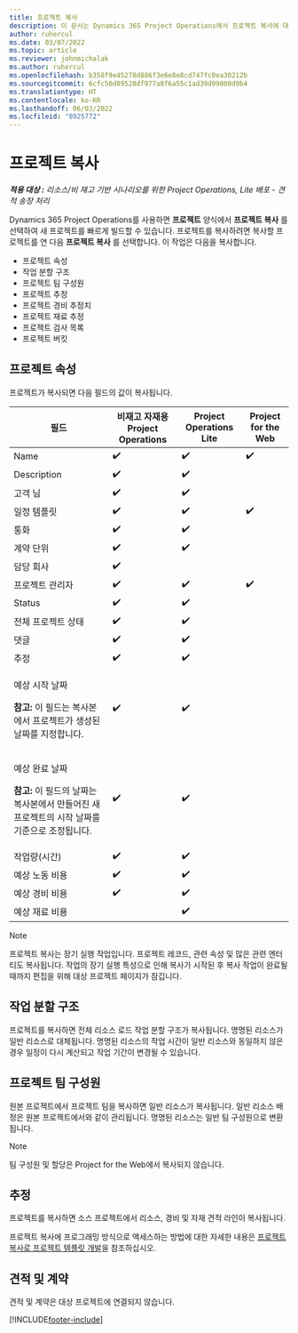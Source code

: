```yaml
---
title: 프로젝트 복사
description: 이 문서는 Dynamics 365 Project Operations에서 프로젝트 복사에 대한 정보를 제공합니다.
author: ruhercul
ms.date: 03/07/2022
ms.topic: article
ms.reviewer: johnmichalak
ms.author: ruhercul
ms.openlocfilehash: b358f9e45278d886f3e6e8e8cd747fc0ea30212b
ms.sourcegitcommit: 6cfc50d89528df977a8f6a55c1ad39d99800d9b4
ms.translationtype: HT
ms.contentlocale: ko-KR
ms.lasthandoff: 06/03/2022
ms.locfileid: "8925772"
---
```

# <a name="copy-a-project"></a>프로젝트 복사

_**적용 대상 :** 리소스/비 재고 기반 시나리오를 위한 Project Operations, Lite 배포 - 견적 송장 처리_

Dynamics 365 Project Operations를 사용하면 **프로젝트** 양식에서 **프로젝트 복사** 를 선택하여 새 프로젝트를 빠르게 빌드할 수 있습니다. 프로젝트를 복사하려면 복사할 프로젝트를 연 다음 **프로젝트 복사** 를 선택합니다. 이 작업은 다음을 복사합니다.

- 프로젝트 속성 
- 작업 분할 구조
- 프로젝트 팀 구성원
- 프로젝트 추정
- 프로젝트 경비 추정치
- 프로젝트 재료 추정
- 프로젝트 검사 목록
- 프로젝트 버킷

## <a name="project-properties"></a>프로젝트 속성

프로젝트가 복사되면 다음 필드의 값이 복사됩니다.

| 필드 | 비재고 자재용 Project Operations | Project Operations Lite | Project for the Web |
|-------|------------------------------------------|-------------------------|---------------------|
| Name | :heavy_check_mark: | :heavy_check_mark: | :heavy_check_mark: |
| Description | :heavy_check_mark: | :heavy_check_mark: | |
| 고객 님 | :heavy_check_mark: | :heavy_check_mark: | |
| 일정 템플릿 | :heavy_check_mark: | :heavy_check_mark: | :heavy_check_mark: |
| 통화 | :heavy_check_mark: | :heavy_check_mark: | |
| 계약 단위 | :heavy_check_mark: | :heavy_check_mark: | |
| 담당 회사 | :heavy_check_mark: | | |
| 프로젝트 관리자 | :heavy_check_mark: | :heavy_check_mark: | :heavy_check_mark: |
| Status | :heavy_check_mark: | :heavy_check_mark: | |
| 전체 프로젝트 상태 | :heavy_check_mark: | :heavy_check_mark: | |
| 댓글 | :heavy_check_mark: | :heavy_check_mark: | |
| 추정 | :heavy_check_mark: | :heavy_check_mark: | |
| <p>예상 시작 날짜</p><p><strong>참고:</strong> 이 필드는 복사본에서 프로젝트가 생성된 날짜를 지정합니다. | :heavy_check_mark: | :heavy_check_mark: | |
| <p>예상 완료 날짜</p><p><strong>참고:</strong> 이 필드의 날짜는 복사본에서 만들어진 새 프로젝트의 시작 날짜를 기준으로 조정됩니다.</p> | :heavy_check_mark: | :heavy_check_mark: | |
| 작업량(시간) | :heavy_check_mark: | :heavy_check_mark: | |
| 예상 노동 비용 | :heavy_check_mark: | :heavy_check_mark: | |
| 예상 경비 비용 | :heavy_check_mark: | :heavy_check_mark: | |
| 예상 재료 비용 | | :heavy_check_mark: | |

> [!NOTE]
> 프로젝트 복사는 장기 실행 작업입니다. 프로젝트 레코드, 관련 속성 및 많은 관련 엔터티도 복사됩니다. 작업의 장기 실행 특성으로 인해 복사가 시작된 후 복사 작업이 완료될 때까지 편집을 위해 대상 프로젝트 페이지가 잠깁니다.

## <a name="work-breakdown-structure"></a>작업 분할 구조

프로젝트를 복사하면 전체 리소스 로드 작업 분할 구조가 복사됩니다. 명명된 리소스가 일반 리소스로 대체됩니다. 명명된 리소스의 작업 시간이 일반 리소스와 동일하지 않은 경우 일정이 다시 계산되고 작업 기간이 변경될 수 있습니다.

## <a name="project-team-members"></a>프로젝트 팀 구성원

원본 프로젝트에서 프로젝트 팀을 복사하면 일반 리소스가 복사됩니다. 일반 리소스 배정은 원본 프로젝트에서와 같이 관리됩니다. 명명된 리소스는 일반 팀 구성원으로 변환됩니다.

> [!NOTE]
> 팀 구성원 및 할당은 Project for the Web에서 복사되지 않습니다.

## <a name="estimates"></a>추정

프로젝트를 복사하면 소스 프로젝트에서 리소스, 경비 및 자재 견적 라인이 복사됩니다. 

프로젝트 복사에 프로그래밍 방식으로 액세스하는 방법에 대한 자세한 내용은 [프로젝트 복사로 프로젝트 템플릿 개발](dev-copy-project.md)을 참조하십시오.

## <a name="quotes-and-contracts"></a>견적 및 계약

견적 및 계약은 대상 프로젝트에 연결되지 않습니다.

[!INCLUDE[footer-include](../includes/footer-banner.md)]
